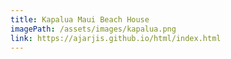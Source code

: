 ```yaml
---
title: Kapalua Maui Beach House
imagePath: /assets/images/kapalua.png
link: https://ajarjis.github.io/html/index.html
---
```

